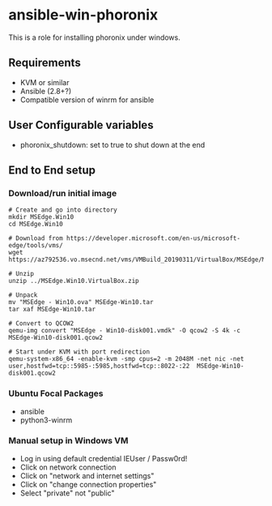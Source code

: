 # ansible-win-phoronix

This is a role for installing phoronix under windows.

## Requirements


  * KVM or similar
  * Ansible (2.8+?)
  * Compatible version of winrm for ansible

## User Configurable variables

  * phoronix_shutdown: set to true to shut down at the end

## End to End setup

### Download/run initial image

```
# Create and go into directory
mkdir MSEdge.Win10
cd MSEdge.Win10

# Download from https://developer.microsoft.com/en-us/microsoft-edge/tools/vms/
wget https://az792536.vo.msecnd.net/vms/VMBuild_20190311/VirtualBox/MSEdge/MSEdge.Win10.VirtualBox.zip

# Unzip
unzip ../MSEdge.Win10.VirtualBox.zip

# Unpack
mv "MSEdge - Win10.ova" MSEdge-Win10.tar
tar xaf MSEdge-Win10.tar

# Convert to QCOW2
qemu-img convert "MSEdge - Win10-disk001.vmdk" -O qcow2 -S 4k -c MSEdge-Win10-disk001.qcow2

# Start under KVM with port redirection
qemu-system-x86_64 -enable-kvm -smp cpus=2 -m 2048M -net nic -net user,hostfwd=tcp::5985-:5985,hostfwd=tcp::8022-:22  MSEdge-Win10-disk001.qcow2
```

### Ubuntu Focal Packages

  * ansible
  * python3-winrm

### Manual setup in Windows VM

  * Log in using default credential IEUser / Passw0rd!
  * Click on network connection
  * Click on "network and internet settings"
  * Click on "change connection properties"
  * Select "private" not "public"
